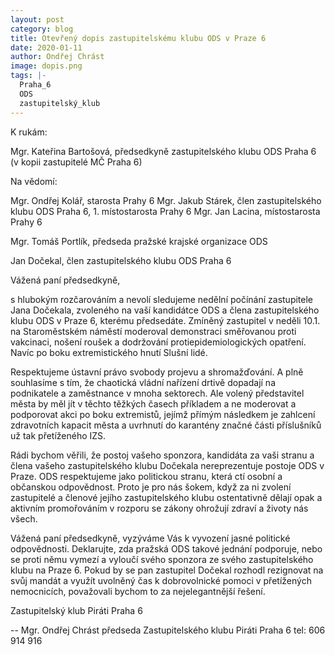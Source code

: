 ```yaml
---
layout: post
category: blog
title: Otevřený dopis zastupitelskému klubu ODS v Praze 6
date: 2020-01-11
author: Ondřej Chrást
image: dopis.png
tags: |-
  Praha_6
  ODS
  zastupitelský_klub
---
```


K rukám: 

Mgr. Kateřina Bartošová, předsedkyně zastupitelského klubu ODS Praha 6
(v kopii zastupitelé MČ Praha 6)


Na vědomí:

Mgr. Ondřej Kolář, starosta Prahy 6
Mgr. Jakub Stárek, člen zastupitelského klubu ODS Praha 6, 1. místostarosta Prahy 6
Mgr. Jan Lacina, místostarosta Prahy 6

Mgr. Tomáš Portlík, předseda pražské krajské organizace ODS

Jan Dočekal, člen zastupitelského klubu ODS Praha 6


Vážená paní předsedkyně,

s hlubokým rozčarováním a nevolí sledujeme nedělní počínání zastupitele Jana Dočekala, zvoleného na vaší kandidátce ODS a člena zastupitelského klubu ODS v Praze 6, kterému předsedáte. Zmíněný zastupitel v neděli 10.1. na Staroměstském náměstí moderoval demonstraci směřovanou proti vakcinaci, nošení roušek a dodržování protiepidemiologických opatření. Navíc po boku extremistického hnutí Slušní lidé.  

Respektujeme ústavní právo svobody projevu a shromažďování. A plně souhlasíme s tím, že chaotická vládní nařízení drtivě dopadají na podnikatele a zaměstnance v mnoha sektorech. Ale volený představitel města by měl jít v těchto těžkých časech příkladem a ne moderovat a podporovat akci po boku extremistů, jejímž přímým následkem je zahlcení zdravotních kapacit města a uvrhnutí do karantény značné části příslušníků už tak přetíženého IZS.

Rádi bychom věřili, že postoj vašeho sponzora, kandidáta za vaši stranu a člena vašeho zastupitelského klubu Dočekala nereprezentuje postoje ODS v Praze. ODS respektujeme jako politickou stranu, která ctí osobní a občanskou odpovědnost. Proto je pro nás šokem, když za ni zvolení zastupitelé a členové jejího zastupitelského klubu ostentativně dělají opak a aktivním promořováním v rozporu se zákony ohrožují zdraví a životy nás všech.

Vážená paní předsedkyně, vyzýváme Vás k vyvození jasné politické odpovědnosti. Deklarujte, zda pražská ODS takové jednání podporuje, nebo se proti němu vymezí a vyloučí svého sponzora ze svého zastupitelského klubu na Praze 6. Pokud by se pan zastupitel Dočekal rozhodl rezignovat na svůj  mandát a využít uvolněný čas k dobrovolnické pomoci v přetížených nemocnicích, považovali bychom to za nejelegantnější řešení.

Zastupitelský klub Piráti Praha 6

--
Mgr. Ondřej Chrást
předseda Zastupitelského klubu Piráti Praha 6
tel: 606 914 916
